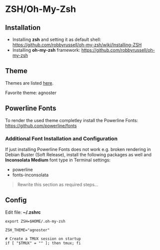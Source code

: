 # ZSH/Oh-My-Zsh

## Installation

* Installing **zsh** and setting it as default shell: https://github.com/robbyrussell/oh-my-zsh/wiki/Installing-ZSH
* Installing **oh-my-zsh** framework: https://github.com/robbyrussell/oh-my-zsh

## Theme

Themes are listed [here](https://github.com/robbyrussell/oh-my-zsh/wiki/Themes).

Favorite theme: agnoster

## Powerline Fonts

To render the used theme completley install the Powerline Fonts: https://github.com/powerline/fonts

### Additional Font Installation and Configuration

If just installing Powerline Fonts does not work e.g. broken rendering in Debian Buster (Soft Release), install the following packages as well and **Inconsolata Medium** font type in Terminal settings:

* powerline
* fonts-inconsolata

> Rewrite this section as required steps...

## Config

Edit file: **~/.zshrc**

```
export ZSH=$HOME/.oh-my-zsh

ZSH_THEME="agnoster"

# Create a TMUX session on startup
if [ "$TMUX" = "" ]; then tmux; fi
```
